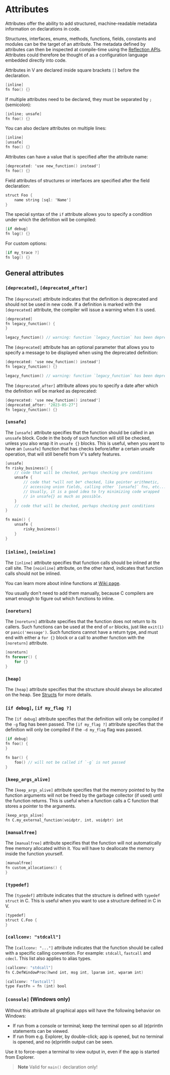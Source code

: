 # Attributes

Attributes offer the ability to add structured, machine-readable metadata information on declarations in code.

Structures, interfaces, enums, methods, functions, fields, constants and modules can be the target of an attribute.
The metadata defined by attributes can then be inspected at compile-time using the
[Reflection APIs](compile-time/reflection.md).
Attributes could therefore be thought of as a configuration language embedded directly into code.

Attributes in V are declared inside square brackets `[]` before the declaration.

```v
[inline]
fn foo() {}
```

If multiple attributes need to be declared, they must be separated by `;` (semicolon):

```v
[inline; unsafe]
fn foo() {}
```

You can also declare attributes on multiple lines:

```v
[inline]
[unsafe]
fn foo() {}
```

Attributes can have a value that is specified after the attribute name:

```v
[deprecated: 'use new_function() instead']
fn foo() {}
```

Field attributes of structures or interfaces are specified after the field declaration:

```v
struct Foo {
	name string [sql: 'Name']
}
```

The special syntax of the `if` attribute allows you to specify a condition under which the definition will be compiled:

```v
[if debug]
fn log() {}
```

For custom options:

```v
[if my_trace ?]
fn log() {}
```

## General attributes

### `[deprecated]`, `[deprecated_after]`

The `[deprecated]` attribute indicates that the definition is deprecated and should not be used in new code.
If a definition is marked with the `[deprecated]` attribute, the compiler will issue a warning when it is used.

```v
[deprecated]
fn legacy_function() {
}

legacy_function() // warning: function `legacy_function` has been deprecated
```

The `[deprecated]` attribute has an optional parameter that allows you to specify a message to be displayed when
using the deprecated definition:

```v
[deprecated: 'use new_function() instead']
fn legacy_function() {}

legacy_function() // warning: function `legacy_function` has been deprecated: use new_function() instead
```

The `[deprecated_after]` attribute allows you to specify a date after which the definition will be marked as deprecated:

```v
[deprecated: 'use new_function() instead']
[deprecated_after: '2023-05-27']
fn legacy_function() {}
```

### `[unsafe]`

The `[unsafe]` attribute specifies that the function should be called in an `unssafe` block.
Code in the body of such function will still be checked, unless you also wrap it in `unsafe {}` blocks.
This is useful, when you want to have an `[unsafe]` function that has checks before/after a certain unsafe
operation, that will still benefit from V's safety features.

```v play
[unsafe]
fn risky_business() {
    // code that will be checked, perhaps checking pre conditions
    unsafe {
        // code that *will not be* checked, like pointer arithmetic,
        // accessing union fields, calling other `[unsafe]` fns, etc...
        // Usually, it is a good idea to try minimizing code wrapped
        // in unsafe{} as much as possible.
    }
    // code that will be checked, perhaps checking post conditions
}

fn main() {
    unsafe {
        risky_business()
    }
}
```

### `[inline]`, `[noinline]`

The `[inline]` attribute specifies that function calls should be inlined at the call site.
The `[noinline]` attribute, on the other hand, indicates that function calls should not be inlined.

You can learn more about inline functions at
[Wiki page](https://en.wikipedia.org/wiki/Inline_function).

You usually don't need to add them manually, because C compilers are smart enough to figure out
which functions to inline.

### `[noreturn]`

The `[noreturn]` attribute specifies that the function does not return to its callers.
Such functions can be used at the end of `or` blocks, just like `exit(1)` or `panic('message')`.
Such functions cannot have a return type, and must end with either a `for {}` block or a call to
another function with the `[noreturn]` attribute.

```v
[noreturn]
fn forever() {
	for {}
}
```

### `[heap]`

The `[heap]` attribute specifies that the structure should always be allocated on the heap.
See [Structs](structs/main.md#always-heap-allocated-structs) for more details.

### `[if debug]`, `[if my_flag ?]`

The `[if debug]` attribute specifies that the definition will only be compiled if the `-g` flag has been passed.
The `[if my_flag ?]` attribute specifies that the definition will only be compiled if the `-d my_flag` flag was passed.

```v
[if debug]
fn foo() {
}

fn bar() {
	foo() // will not be called if `-g` is not passed
}
```

### `[keep_args_alive]`

The `[keep_args_alive]` attribute specifies that the memory pointed to by the function arguments will not be
freed by the garbage collector (if used) until the function returns.
This is useful when a function calls a C function that stores a pointer to the arguments.

```v
[keep_args_alive]
fn C.my_external_function(voidptr, int, voidptr) int
```

### `[manualfree]`

The `[manualfree]` attribute specifies that the function will not automatically free memory allocated within it.
You will have to deallocate the memory inside the function yourself.

```v
[manualfree]
fn custom_allocations() {
}
```

### `[typedef]`

The `[typedef]` attribute indicates that the structure is defined with `typedef struct` in C.
This is useful when you want to use a structure defined in C in V.

```v
[typedef]
struct C.Foo {
}
```

### `[callconv: "stdcall"]`

The `[callconv: "..."]` attribute indicates that the function should be called with a specific calling convention.
For example: `stdcall`, `fastcall` and `cdecl`.
This list also applies to alias types.

```v
[callconv: "stdcall"]
fn C.DefWindowProc(hwnd int, msg int, lparam int, wparam int)

[callconv: "fastcall"]
type FastFn = fn (int) bool
```

### `[console]` (Windows only)

Without this attribute all graphical apps will have the following behavior on Windows:

- If run from a console or terminal; keep the terminal open so all (e)println statements can be viewed.
- If run from e.g. Explorer, by double-click; app is opened, but no terminal is opened, and no (e)println output can be
  seen.

Use it to force-open a terminal to view output in, even if the app is started from Explorer.

> **Note**
> Valid for `main()` declaration only!
